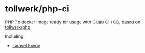 # tollwerk/php-ci
PHP 7.x docker image ready for usage with Gitlab CI / CD, based on [tollwerk/php](../php/README.md) 

Including:

* [Laravel Envoy](https://laravel.com/docs/8.x/envoy)
